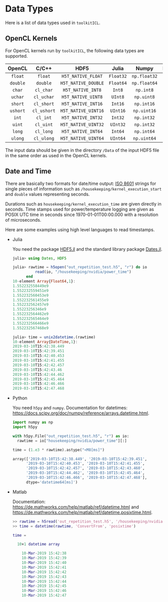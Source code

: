 # Data Types

Here is a list of data types used in `toolkitICL`.


## OpenCL Kernels

For OpenCL kernels run by `toolkitICL`, the following data types are supported.

|  OpenCL  |    C/C++    |         HDF5        |   Julia   |     Numpy    |  Matlab  |
|:--------:|:-----------:|:-------------------:|:---------:|:------------:|:--------:|
|  `float` |   `float`   |  `H5T_NATIVE_FLOAT` | `Float32` | `np.float32` | `single` |
| `double` |   `double`  | `H5T_NATIVE_DOUBLE` | `Float64` | `np.float64` | `double` |
|  `char`  |  `cl_char`  |  `H5T_NATIVE_INT8`  |   `Int8`  |   `np.int8`  |  `int8`  |
|  `uchar` |  `cl_uchar` |  `H5T_NATIVE_UINT8` |  `UInt8`  |  `np.uint8`  |  `uint8` |
|  `short` |  `cl_short` |  `H5T_NATIVE_INT16` |  `Int16`  |  `np.int16`  |  `int16` |
| `ushort` | `cl_ushort` | `H5T_NATIVE_UINT16` |  `UInt16` |  `np.uint16` | `uint16` |
|   `int`  |   `cl_int`  |  `H5T_NATIVE_INT32` |  `Int32`  |  `np.int32`  |  `int32` |
|  `uint`  |  `cl_uint`  | `H5T_NATIVE_UINT32` |  `UInt32` |  `np.int32`  | `uint32` |
|  `long`  |  `cl_long`  |  `H5T_NATIVE_INT64` |  `Int64`  |  `np.int64`  |  `int64` |
|  `ulong` |  `cl_ulong` | `H5T_NATIVE_UINT64` |  `UInt64` |  `np.uint64` | `uint64` |

The input data should be given in the directory `/Data` of the input HDF5 file
in the same order as used in the OpenCL kernels.


## Date and Time

There are basically two formats for date/time output:
[ISO 8601](https://en.wikipedia.org/wiki/ISO_8601) strings for single pieces of
information such as `/housekeeping/kernel_execution_start`
and `double` values representing seconds.

Durations such as `housekeeping/kernel_execution_time` are given directly in
seconds. Time stamps used for power/temperature logging are given as POSIX UTC
time in seconds since 1970-01-01T00:00.000 with a resolution of microseconds.

Here are some examples using high level languages to read timestamps.
- Julia

  You need the package [HDF5.jl](https://github.com/JuliaIO/HDF5.jl) and the
  standard library package [Dates.jl](https://docs.julialang.org/en/v1/stdlib/Dates/index.html).
  ```julia
  julia> using Dates, HDF5

  julia> rawtime = h5open("out_repetition_test.h5", "r") do io
            read(io, "/housekeeping/nvidia/power_time")
        end
  10-element Array{Float64,1}:
  1.552232558449e9
  1.552232559451e9
  1.552232560453e9
  1.552232561455e9
  1.552232562457e9
  1.55223256346e9
  1.552232564462e9
  1.552232565464e9
  1.552232566466e9
  1.552232567468e9

  julia> time = unix2datetime.(rawtime)
  10-element Array{DateTime,1}:
  2019-03-10T15:42:38.449
  2019-03-10T15:42:39.451
  2019-03-10T15:42:40.453
  2019-03-10T15:42:41.455
  2019-03-10T15:42:42.457
  2019-03-10T15:42:43.46
  2019-03-10T15:42:44.462
  2019-03-10T15:42:45.464
  2019-03-10T15:42:46.466
  2019-03-10T15:42:47.468
  ```

- Python

  You need `h5py` and `numpy`.
  Documentation for datetimes: https://docs.scipy.org/doc/numpy/reference/arrays.datetime.html.
  ```python
  import numpy as np
  import h5py

  with h5py.File("out_repetition_test.h5", "r") as io:
    rawtime = io["housekeeping/nvidia/power_time"][:]

  time = (1.e3 * rawtime).astype("<M8[ms]")
  ```
  ```python
  array(['2019-03-10T15:42:38.449', '2019-03-10T15:42:39.451',
        '2019-03-10T15:42:40.453', '2019-03-10T15:42:41.455',
        '2019-03-10T15:42:42.457', '2019-03-10T15:42:43.460',
        '2019-03-10T15:42:44.462', '2019-03-10T15:42:45.464',
        '2019-03-10T15:42:46.466', '2019-03-10T15:42:47.468'],
        dtype='datetime64[ms]')
  ```

- Matlab

  Documentation: https://de.mathworks.com/help/matlab/ref/datetime.html and https://de.mathworks.com/help/matlab/ref/datetime.posixtime.html.
  ```matlab
  >> rawtime = h5read('out_repetition_test.h5', '/housekeeping/nvidia/power_time');
  >> time = datetime(rawtime, 'ConvertFrom', 'posixtime')

  time =

    10×1 datetime array

      10-Mar-2019 15:42:38
      10-Mar-2019 15:42:39
      10-Mar-2019 15:42:40
      10-Mar-2019 15:42:41
      10-Mar-2019 15:42:42
      10-Mar-2019 15:42:43
      10-Mar-2019 15:42:44
      10-Mar-2019 15:42:45
      10-Mar-2019 15:42:46
      10-Mar-2019 15:42:47
  ```
